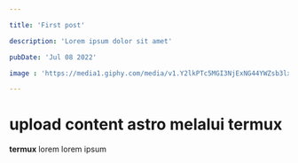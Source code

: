 ```yaml
---

title: 'First post'

description: 'Lorem ipsum dolor sit amet'

pubDate: 'Jul 08 2022'

image : 'https://media1.giphy.com/media/v1.Y2lkPTc5MGI3NjExNG44YWZsb3lxMnA4cXE5dGhuOHg5OW4wYmZlbWZ4ZzRxdnRlbWYxdSZlcD12MV9pbnRlcm5hbF9naWZfYnlfaWQmY3Q9Zw/VbnUQpnihPSIgIXuZv/giphy.gif'

---
```


# upload content astro melalui termux

**termux** lorem lorem ipsum

